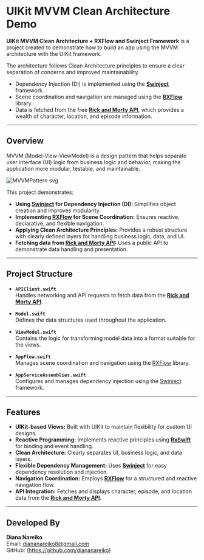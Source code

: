 # **UIKit MVVM Clean Architecture Demo**  

**UIKit MVVM Clean Architecture + RXFlow and Swinject Framework** is a project created to demonstrate how to build an app using the MVVM architecture with the UIKit framework.  

The architecture follows Clean Architecture principles to ensure a clear separation of concerns and improved maintainability.  
- Dependency Injection (DI) is implemented using the **[Swinject](https://github.com/Swinject/Swinject)** framework.  
- Scene coordination and navigation are managed using the **[RXFlow](https://github.com/RxSwiftCommunity/RxFlow)** library.  
- Data is fetched from the free **[Rick and Morty API](https://rickandmortyapi.com)**, which provides a wealth of character, location, and episode information.  

---

## **Overview**

MVVM (Model-View-ViewModel) is a design pattern that helps separate user interface (UI) logic from business logic and behavior, making the application more modular, testable, and maintainable.  

![MVVMPattern svg](https://github.com/user-attachments/assets/63c2743b-1917-4f76-8451-07e8ab30058e)

This project demonstrates:  
- **Using [Swinject](https://github.com/Swinject/Swinject) for Dependency Injection (DI):** Simplifies object creation and improves modularity.  
- **Implementing [RXFlow](https://github.com/RxSwiftCommunity/RxFlow) for Scene Coordination:** Ensures reactive, declarative, and flexible navigation.  
- **Applying Clean Architecture Principles:** Provides a robust structure with clearly defined layers for handling business logic, data, and UI.  
- **Fetching data from [Rick and Morty API](https://rickandmortyapi.com):** Uses a public API to demonstrate data handling and presentation.  

---

## **Project Structure**

- **`APIClient.swift`**  
  Handles networking and API requests to fetch data from the **[Rick and Morty API](https://rickandmortyapi.com)**.  

- **`Model.swift`**  
  Defines the data structures used throughout the application.  

- **`ViewModel.swift`**  
  Contains the logic for transforming model data into a format suitable for the views.  

- **`AppFlow.swift`**  
  Manages scene coordination and navigation using the [RXFlow](https://github.com/RxSwiftCommunity/RxFlow) library.  

- **`AppServiceAssemblies.swift`**  
  Configures and manages dependency injection using the [Swinject](https://github.com/Swinject/Swinject) framework.  

---

## **Features**

- **UIKit-based Views:** Built with UIKit to maintain flexibility for custom UI designs.  
- **Reactive Programming:** Implements reactive principles using **[RxSwift](https://github.com/ReactiveX/RxSwift)** for binding and event handling.  
- **Clean Architecture:** Clearly separates UI, business logic, and data layers.  
- **Flexible Dependency Management:** Uses **[Swinject](https://github.com/Swinject/Swinject)** for easy dependency resolution and injection.  
- **Navigation Coordination:** Employs **[RXFlow](https://github.com/RxSwiftCommunity/RxFlow)** for a structured and reactive navigation flow.  
- **API Integration:** Fetches and displays character, episode, and location data from the **[Rick and Morty API](https://rickandmortyapi.com)**.
  
---

## **Developed By**

**Diana Nareiko**  
Email: diananareiko8@gmail.com  
GitHub: (https://github.com/diananareiko)  
